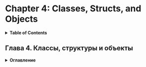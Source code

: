 # Chapter 4: Classes, Structs, and Objects
<details>
  <summary><b>Table of Contents</b></summary>


</details>

## Глава 4. Классы, структуры и объекты
<details>
  <summary><b>Оглавление</b></summary>

- Определения классов		
- Зарезервированные имена членов		
- Определения типов значений		
- Анонимные типы		
- Инициализаторы объектов		
- Упаковка и распаковка		
- Класс System.Object		
- Создание объектов		
- Уничтожение объектов		
- Одноразовые объекты		
- Типы параметров методов		
- Перегрузка методов		
- Наследование и виртуальные методы		
- Завершающие замечания о виртуальных методах C#		
- Наследование, включение и делегирование		
- Резюме
</details>